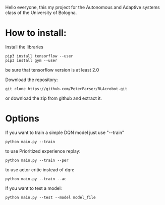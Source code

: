 Hello everyone, this my project for the Autonomous and Adaptive systems class of the University of Bologna.

# How to install:

Install the libraries
```commandline
pip3 install tensorflow --user 
pip3 install gym --user
```
be sure that tensorflow version is at least 2.0

Download the repository:
```commandline
git clone https://github.com/PeterParser/RLAcrobot.git
```
or download the zip from github and extract  it.


# Options

If you want to train a simple DQN model just use "--train"
```commandline
python main.py --train
```

to use Prioritized experience replay:
```commandline
python main.py --train --per
```

to use actor critic instead of dqn:
```commandline
python main.py --train --ac
```

If you want to test a model:

```commandline
python main.py --test --model model_file
```


